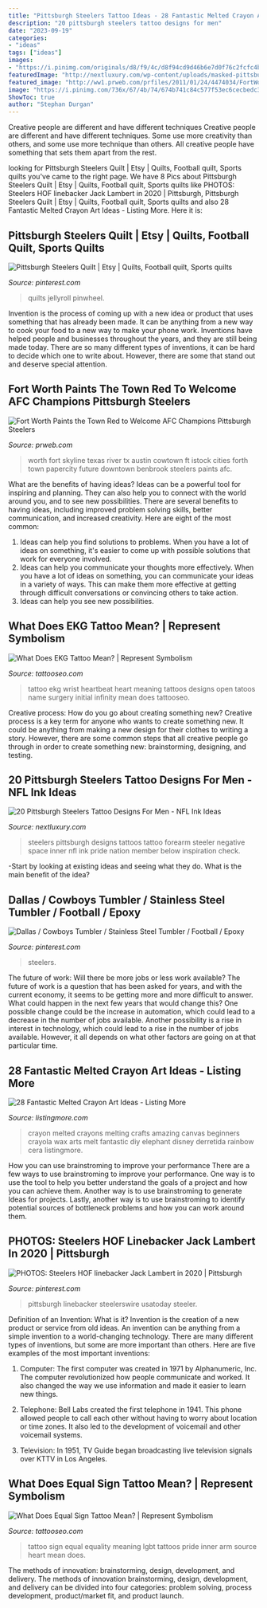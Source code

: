 ```yaml
---
title: "Pittsburgh Steelers Tattoo Ideas - 28 Fantastic Melted Crayon Art Ideas"
description: "20 pittsburgh steelers tattoo designs for men"
date: "2023-09-19"
categories:
- "ideas"
tags: ["ideas"]
images:
- "https://i.pinimg.com/originals/d8/f9/4c/d8f94cd9d46b6e7d0f76c2fcfc4b7afc.jpg"
featuredImage: "http://nextluxury.com/wp-content/uploads/masked-pittsburgh-steelers-guys-negative-space-inner-forearm-tattoos.jpg"
featured_image: "http://ww1.prweb.com/prfiles/2011/01/24/4474034/FortWorthSkyline.jpg"
image: "https://i.pinimg.com/736x/67/4b/74/674b741c84c577f53ec6cecbedc32566.jpg"
ShowToc: true
author: "Stephan Durgan"
---
```



Creative people are different and have different techniques
Creative people are different and have different techniques. Some use more creativity than others, and some use more technique than others. All creative people have something that sets them apart from the rest.

	

		
looking for Pittsburgh Steelers Quilt | Etsy | Quilts, Football quilt, Sports quilts you've came to the right page. We have 8 Pics about Pittsburgh Steelers Quilt | Etsy | Quilts, Football quilt, Sports quilts like PHOTOS: Steelers HOF linebacker Jack Lambert in 2020 | Pittsburgh, Pittsburgh Steelers Quilt | Etsy | Quilts, Football quilt, Sports quilts and also 28 Fantastic Melted Crayon Art Ideas - Listing More. Here it is:
		
    
## Pittsburgh Steelers Quilt | Etsy | Quilts, Football Quilt, Sports Quilts

<img loading=lazy src="https://i.pinimg.com/736x/67/4b/74/674b741c84c577f53ec6cecbedc32566.jpg" onerror="this.onerror=null;this.src='https://tse4.mm.bing.net/th?id=OIP.YIraSUs6KGLvJGldbJ1FCgHaJ3&amp;pid=15.1';" alt="Pittsburgh Steelers Quilt | Etsy | Quilts, Football quilt, Sports quilts">

_Source: pinterest.com_

>quilts jellyroll pinwheel. 

	

Invention is the process of coming up with a new idea or product that uses something that has already been made. It can be anything from a new way to cook your food to a new way to make your phone work. Inventions have helped people and businesses throughout the years, and they are still being made today. There are so many different types of inventions, it can be hard to decide which one to write about. However, there are some that stand out and deserve special attention.

    
## Fort Worth Paints The Town Red To Welcome AFC Champions Pittsburgh Steelers

<img loading=lazy src="http://ww1.prweb.com/prfiles/2011/01/24/4474034/FortWorthSkyline.jpg" onerror="this.onerror=null;this.src='https://tse1.mm.bing.net/th?id=OIP.Y3nrZxYCDP1w8yagDYfGGQHaE9&amp;pid=15.1';" alt="Fort Worth Paints the Town Red to Welcome AFC Champions Pittsburgh Steelers">

_Source: prweb.com_

>worth fort skyline texas river tx austin cowtown ft istock cities forth town papercity future downtown benbrook steelers paints afc. 

	

What are the benefits of having ideas?
Ideas can be a powerful tool for inspiring and planning. They can also help you to connect with the world around you, and to see new possibilities. There are several benefits to having ideas, including improved problem solving skills, better communication, and increased creativity. Here are eight of the most common: 
1. Ideas can help you find solutions to problems. When you have a lot of ideas on something, it's easier to come up with possible solutions that work for everyone involved.
2. Ideas can help you communicate your thoughts more effectively. When you have a lot of ideas on something, you can communicate your ideas in a variety of ways. This can make them more effective at getting through difficult conversations or convincing others to take action. 
3. Ideas can help you see new possibilities.

    
## What Does EKG Tattoo Mean? | Represent Symbolism

<img loading=lazy src="https://www.tattooseo.com/wp-content/uploads/2017/03/EKG-Tattoo-Meaning-20.jpg" onerror="this.onerror=null;this.src='https://tse3.mm.bing.net/th?id=OIP.R17Vg_U0Qm4689Uvegwu3AAAAA&amp;pid=15.1';" alt="What Does EKG Tattoo Mean? | Represent Symbolism">

_Source: tattooseo.com_

>tattoo ekg wrist heartbeat heart meaning tattoos designs open tatoos name surgery initial infinity mean does tattooseo. 

	

Creative process: How do you go about creating something new?
Creative process is a key term for anyone who wants to create something new. It could be anything from making a new design for their clothes to writing a story. However, there are some common steps that all creative people go through in order to create something new: brainstorming, designing, and testing.

    
## 20 Pittsburgh Steelers Tattoo Designs For Men - NFL Ink Ideas

<img loading=lazy src="http://nextluxury.com/wp-content/uploads/masked-pittsburgh-steelers-guys-negative-space-inner-forearm-tattoos.jpg" onerror="this.onerror=null;this.src='https://tse1.mm.bing.net/th?id=OIP.ghvfR-MXMqmeExZwGRz1KwHaGn&amp;pid=15.1';" alt="20 Pittsburgh Steelers Tattoo Designs For Men - NFL Ink Ideas">

_Source: nextluxury.com_

>steelers pittsburgh designs tattoos tattoo forearm steeler negative space inner nfl ink pride nation member below inspiration check. 

	

-Start by looking at existing ideas and seeing what they do. What is the main benefit of the idea? 

    
## Dallas / Cowboys Tumbler / Stainless Steel Tumbler / Football / Epoxy

<img loading=lazy src="https://i.pinimg.com/originals/d8/f9/4c/d8f94cd9d46b6e7d0f76c2fcfc4b7afc.jpg" onerror="this.onerror=null;this.src='https://tse2.mm.bing.net/th?id=OIP.TAN4VxZOhxAecv5t8ca-4wHaLY&amp;pid=15.1';" alt="Dallas / Cowboys Tumbler / Stainless Steel Tumbler / Football / Epoxy">

_Source: pinterest.com_

>steelers. 

	

The future of work: Will there be more jobs or less work available?
The future of work is a question that has been asked for years, and with the current economy, it seems to be getting more and more difficult to answer. What could happen in the next few years that would change this? One possible change could be the increase in automation, which could lead to a decrease in the number of jobs available. Another possibility is a rise in interest in technology, which could lead to a rise in the number of jobs available. However, it all depends on what other factors are going on at that particular time.

    
## 28 Fantastic Melted Crayon Art Ideas - Listing More

<img loading=lazy src="http://listingmore.com/wp-content/uploads/2017/04/fantastic-melted-crayon-art-ideas/23-best-melted-crayon-art-ideas.jpg" onerror="this.onerror=null;this.src='https://tse2.mm.bing.net/th?id=OIP.6CbG0qvZGrxJLEKg_0wkuAHaJ4&amp;pid=15.1';" alt="28 Fantastic Melted Crayon Art Ideas - Listing More">

_Source: listingmore.com_

>crayon melted crayons melting crafts amazing canvas beginners crayola wax arts melt fantastic diy elephant disney derretida rainbow cera listingmore. 

	

How you can use brainstroming to improve your performance
There are a few ways to use brainstroming to improve your performance. One way is to use the tool to help you better understand the goals of a project and how you can achieve them. Another way is to use brainstroming to generate Ideas for projects. Lastly, another way is to use brainstroming to identify potential sources of bottleneck problems and how you can work around them.

    
## PHOTOS: Steelers HOF Linebacker Jack Lambert In 2020 | Pittsburgh

<img loading=lazy src="https://i.pinimg.com/736x/52/e1/87/52e187b5f7016be9572afe2b500caa83.jpg" onerror="this.onerror=null;this.src='https://tse2.mm.bing.net/th?id=OIP.7myIeFV1HVjJJy2WXsiPtAHaKs&amp;pid=15.1';" alt="PHOTOS: Steelers HOF linebacker Jack Lambert in 2020 | Pittsburgh">

_Source: pinterest.com_

>pittsburgh linebacker steelerswire usatoday steeler. 

	

Definition of an Invention: What is it?
Invention is the creation of a new product or service from old ideas. An invention can be anything from a simple invention to a world-changing technology. There are many different types of inventions, but some are more important than others. Here are five examples of the most important inventions: 
1) Computer: The first computer was created in 1971 by Alphanumeric, Inc. The computer revolutionized how people communicate and worked. It also changed the way we use information and made it easier to learn new things.

2) Telephone: Bell Labs created the first telephone in 1941. This phone allowed people to call each other without having to worry about location or time zones. It also led to the development of voicemail and other voicemail systems.

3) Television: In 1951, TV Guide began broadcasting live television signals over KTTV in Los Angeles.

    
## What Does Equal Sign Tattoo Mean? | Represent Symbolism

<img loading=lazy src="https://www.tattooseo.com/wp-content/uploads/2018/05/Equal-Sign-Tattoo-Meaning-18.jpg" onerror="this.onerror=null;this.src='https://tse3.mm.bing.net/th?id=OIP.kK924Sg7Qway8vY33MjzXgAAAA&amp;pid=15.1';" alt="What Does Equal Sign Tattoo Mean? | Represent Symbolism">

_Source: tattooseo.com_

>tattoo sign equal equality meaning lgbt tattoos pride inner arm source heart mean does. 

	

The methods of innovation: brainstorming, design, development, and delivery.
The methods of innovation brainstorming, design, development, and delivery can be divided into four categories: problem solving, process development, product/market fit, and product launch.

